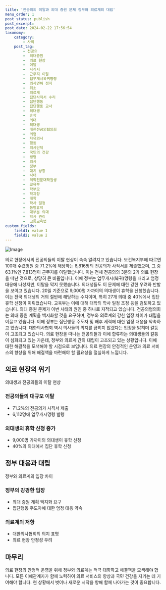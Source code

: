 ```yaml
---
title: '전공의의 이탈과 의대 증원 문제 정부와 의료계의 대립'
menu_order: 1
post_status: publish
post_excerpt: 
post_date: 2024-02-22 17:56:54
taxonomy:
    category:
        - 사회
    post_tag:
        - 전공의
        -  의대증원
        -  의료 현장
        -  이탈
        -  사직서
        -  근무지 이탈
        -  업무개시복귀명령
        -  의사면허 정지
        -  취소
        -  의료계
        -  집단사직서 수리
        -  집단행동
        -  집단행동 교사
        -  의대생
        -  휴학
        -  의대
        -  의대생
        -  대한전공의협의회
        -  의협
        -  자유의사
        -  행동
        -  의사단체
        -  국민의 건강
        -  생명
        -  의사
        -  정부
        -  대치 상황
        -  사태
        -  의학전문대학원생
        -  교육부
        -  학부모
        -  학과장
        -  대학
        -  학사 일정
        -  동맹휴학
        -  대부분 의대
        -  학사 관리
        -  고등교육법
custom_fields:
    field1: value 1
    field2: value 2
---
```


![Image](https://imgnews.pstatic.net/image/215/2024/02/21/A202402210250_1_20240221204001492.jpg?type=w647)

의료 현장에서의 전공의들의 이탈 현상이 속속 알려지고 있습니다. 보건복지부에 따르면 100개 수련병원 중 71.2%에 해당하는 8,816명의 전공의가 사직서를 제출했으며, 그 중 63.1%인 7,813명이 근무지를 이탈했습니다. 이는 전체 전공의의 3분의 2가 의료 현장을 떠난 것으로, 상당히 큰 비율입니다. 이에 정부는 업무개시(복귀)명령을 내리고 엄정 대응에 나섰지만, 이탈을 막지 못했습니다.
의대생들도 이 문제에 대한 강한 우려와 반발을 보이고 있습니다. 20일 기준으로 9,000명 가까이의 의대생이 휴학을 신청했습니다. 이는 전국 의대생의 거의 절반에 해당하는 수치이며, 특히 27개 의대 중 40%에서 집단 휴학 신청이 이뤄졌습니다. 교육부는 이에 대해 대학의 학사 일정 조정 등을 검토하고 있습니다.
의대 증원 문제가 이번 사태의 원인 중 하나로 지적되고 있습니다. 전공의협의회는 의대 증원 계획을 백지화할 것을 요구하며, 정부와 의료계의 강한 입장 차이가 대립을 이끌고 있습니다. 이에 정부는 집단행동 주도자 및 배후 세력에 대한 엄정 대응을 약속하고 있습니다. 대한의사협회 역시 의사들의 의지를 굽히지 않겠다는 입장을 밝히며 갈등이 고조되고 있습니다.
의료 현장을 떠나는 전공의들과 이에 합류하는 의대생들의 갈등이 심화되고 있는 가운데, 정부와 의료계 간의 대립이 고조되고 있는 상황입니다. 이에 대한 해결책을 모색해야 할 시점으로 보입니다. 의료 현장의 안정적인 운영과 의료 서비스의 향상을 위해 해결책을 마련해야 할 필요성을 절실하게 느낍니다.
## 의료 현장의 위기
의대생과 전공의들의 이탈 현상
### 전공의들의 대규모 이탈
- 71.2%의 전공의가 사직서 제출
- 6,112명에 업무개시명령 발령
### 의대생의 휴학 신청 증가
- 9,000명 가까이의 의대생이 휴학 신청
- 40%의 의대에서 집단 휴학 신청
## 정부 대응과 대립
정부와 의료계의 입장 차이
### 정부의 강경한 입장
- 의대 증원 계획 백지화 요구
- 집단행동 주도자에 대한 엄정 대응 약속
### 의료계의 저항
- 대한의사협회의 의지 표명
- 의료 현장 안정성 우려
## 마무리
의료 현장의 안정적 운영을 위해 정부와 의료계는 적극 대화하고 해결책을 모색해야 합니다. 모든 이해관계자가 함께 노력하여 의료 서비스의 향상과 국민 건강을 지키는 데 기여해야 합니다. 현 상황에서 벗어나 새로운 시작을 향해 함께 나아가는 것이 중요합니다.
